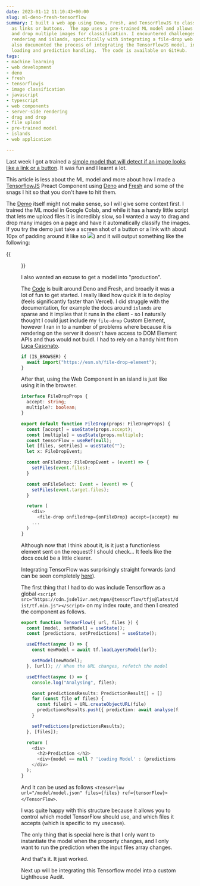 ```yaml
---
date: 2023-01-12 11:10:43+00:00
slug: ml-deno-fresh-tensorflow
summary: I built a web app using Deno, Fresh, and TensorFlowJS to classify images
  as links or buttons.  The app uses a pre-trained ML model and allows users to drag
  and drop multiple images for classification. I encountered challenges with server-side
  rendering and islands, specifically with integrating a file-drop web component.  I
  also documented the process of integrating the TensorFlowJS model, including model
  loading and prediction handling.  The code is available on GitHub.
tags:
- machine learning
- web development
- deno
- fresh
- tensorflowjs
- image classification
- javascript
- typescript
- web components
- server-side rendering
- drag and drop
- file upload
- pre-trained model
- islands
- web application

---
```

Last week I got a trained a [simple model that will detect if an image looks like a link or a button](https://paul.kinlan.me/training-the-button-detector-ml-model/). It was fun and I learnt a lot.

This article is less about the ML model and more about how I made a [TensorflowJS](https://www.tensorflow.org/js) Preact Component using [Deno](https://deno.land/) and [Fresh](https://fresh.deno.dev/) and some of the snags I hit so that you don't have to hit them.

The [Demo](https://is-it-a-button-web-app.deno.dev/) itself might not make sense, so I will give some context first. I trained the ML model in Google Colab, and while it has a handy little script that lets me upload files it is incredibly slow, so I wanted a way to drag and drop many images on a page and have it automatically classify the images. If you try the demo just take a screen shot of a button or a link with about 10px of padding around it like so ![](/images/2023-01-13-screenshot-2023-01-13-at-20-48-55.png)) and it will output something like the following:


{{<figure alt="The output of the ML model" src="/images/2023-01-13-screenshot-2023-01-13-at-20-49-55.png">}}

I also wanted an excuse to get a model into "production".

The [Code](https://github.com/PaulKinlan/is-it-a-button-web-app) is built around Deno and Fresh, and broadly it was a lot of fun to get started. I really liked how quick it is to deploy (feels significantly faster than Vercel). I did struggle with the documentation, for example the docs around `islands` are sparse and it implies that it runs in the client - so I naturally thought I could just include my `file-drop` Custom Element, however I ran in to a number of problems where because it is rendering on the server it doesn't have access to DOM Element APIs and thus would not buidl. I had to rely on a handy hint from [Luca Casonato](https://twitter.com/lcasdev/status/1610648881402105856).

```JavaScript
if (IS_BROWSER) {
  await import("https://esm.sh/file-drop-element");
}
```

After that, using the Web Component in an island is just like using it in the browser.

```TypeScript
interface FileDropProps {
  accept: string;
  multiple?: boolean;
}

export default function FileDrop(props: FileDropProps) {
  const [accept] = useState(props.accept);
  const [multiple] = useState(props.multiple);
  const tensorFlow = useRef(null);
  let [files, setFiles] = useState("");
  let x: FileDropEvent;

  const onFileDrop: FileDropEvent = (event) => {
    setFiles(event.files);
  }

  const onFileSelect: Event = (event) => {
    setFiles(event.target.files);
  }

  return (
    <div>
      <file-drop onfiledrop={onFileDrop} accept={accept} multiple={multiple}>
	...
  )
}
```
Although now that I think about it, is it just a functionless element sent on the request? I should check... It feels like the docs could be a little clearer.

Integrating TensorFlow was surprisingly straight forwards (and can be seen completely [here](https://github.com/PaulKinlan/is-it-a-button-web-app/blob/main/components/TensorFlow.tsx)).

The first thing that I had to do was include Tensorflow as a global `<script src="https://cdn.jsdelivr.net/npm/@tensorflow/tfjs@latest/dist/tf.min.js"></script>` on my index route, and then I created the component as follows.

```TypeScript
export function TensorFlow({ url, files }) {
  const [model, setModel] = useState();
  const [predictions, setPredictions] = useState();

  useEffect(async () => {
    const newModel = await tf.loadLayersModel(url);

    setModel(newModel);
  }, [url]); // When the URL changes, refetch the model

  useEffect(async () => {
    console.log("Analysing", files);

    const predictionsResults: PredictionResult[] = []
    for (const file of files) {
      const fileUrl = URL.createObjectURL(file)
      predictionsResults.push({ prediction: await analyse(fileUrl, model), fileUrl });
    }

    setPredictions(predictionsResults);
  }, [files]);

  return (
    <div>
      <h2>Prediction </h2>
      <div>{model == null ? 'Loading Model' : (predictions != null) ? renderPredictions(predictions) : ''}</div>
    </div>
  );
}
```

And it can be used as follows `<TensorFlow url="/model/model.json" files={files} ref={tensorFlow}></TensorFlow>`.

I was quite happy with this structure because it allows you to control which model TensorFlow should use, and which files it accepts (which is specific to my usecase).

The only thing that is special here is that I only want to instantiate the model when the property changes, and I only want to run the prediction when the input files array changes.

And that's it. It just worked.

Next up will be integrating this Tensorflow model into a custom Lighthouse Audit.